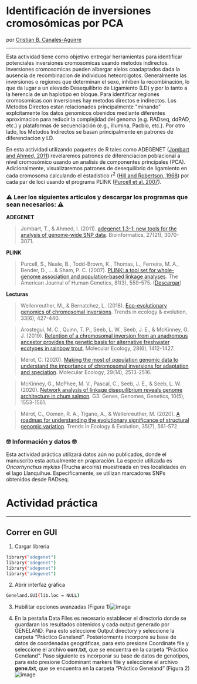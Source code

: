 # Identificación de inversiones cromosómicas por PCA

por [Cristian B. Canales-Aguirre](https://www.researchgate.net/profile/Cristian-Canales-Aguirre)
______


Esta actividad tiene como objetivo entregar herramientas para identificar potenciales inversiones cromosomicas usando metodos indirectos. Inversiones cromosomicas pueden albergar alelos coadaptados dada la ausencia de recombinacion de individuos heteorcigotos. Generalmente las inversiones o regiones que determinan el sexo, inhiben la recombinación, lo que da lugar a un elevado Desequilibrio de Ligamiento (LD) y por lo tanto a la herencia de un haplotipo en bloque. Para identificar regiones cromosomicas con inversiones hay metodos directos e indirectos. Los Metodos Directos estan relacionados principalmente "minando" explcitamente los datos genomicos obenidos mediante diferentes aproximacion para reducir la complejidad del genoma (e.g. RADseq, ddRAD, etc.) y plataformas de secuenciación (e.g., illumina, Pacbio, etc.). Por otro lado, los Metodos Indirectos se basan principalmente en patrones de diferenciacion y LD.

En esta actividad utilizando paquetes de R tales como ADEGENET ([Jombart and Ahmed, 2011](https://doi.org/10.1093/bioinformatics/btr521)) revelaremos patrones de diferenciacion poblacional a nivel cromosómico usando un analisis de componentes principales (PCA). Adicionalmente, visualizaremos patrones de desequilibrio de ligamiento en cada cromosoma calculando el estadistico r<sup>2</sup> ([Hill and Robertson, 1968](https://link.springer.com/article/10.1007/BF01245622)) por cada par de loci usando el programa PLINK ([Purcell et al. 2007](https://doi.org/10.1086/519795)).
    
  
  ### :warning: Leer los siguientes articulos y descargar los programas que sean necesarios: :warning:

**ADEGENET**
>Jombart, T., & Ahmed, I. (2011). [adegenet 1.3-1: new tools for the analysis of genome-wide SNP data](https://doi.org/10.1093/bioinformatics/btr521). Bioinformatics, 27(21), 3070-3071.

**PLINK**

>Purcell, S., Neale, B., Todd-Brown, K., Thomas, L., Ferreira, M. A., Bender, D., ... & Sham, P. C. (2007). [PLINK: a tool set for whole-genome association and population-based linkage analyses](https://doi.org/10.1086/519795). The American Journal of Human Genetics, 81(3), 559-575. ([Descargar](https://www.cog-genomics.org/plink/))

**Lecturas**
>Wellenreuther, M., & Bernatchez, L. (2018). [Eco-evolutionary genomics of chromosomal inversions](https://doi.org/10.1016/j.tree.2018.04.002). Trends in ecology & evolution, 33(6), 427-440.

>Arostegui, M. C., Quinn, T. P., Seeb, L. W., Seeb, J. E., & McKinney, G. J. (2019). [Retention of a chromosomal inversion from an anadromous ancestor provides the genetic basis for alternative freshwater ecotypes in rainbow trout](https://doi.org/10.1111/mec.15037). Molecular Ecology, 28(6), 1412-1427.

>Mérot, C. (2020). [Making the most of population genomic data to understand the importance of chromosomal inversions for adaptation and speciation](https://doi.org/10.1111/mec.15500). Molecular Ecology, 29(14), 2513-2516.

>McKinney, G., McPhee, M. V., Pascal, C., Seeb, J. E., & Seeb, L. W. (2020). [Network analysis of linkage disequilibrium reveals genome architecture in chum salmon](https://www.ncbi.nlm.nih.gov/pmc/articles/PMC7202013/). G3: Genes, Genomes, Genetics, 10(5), 1553-1561.

>Mérot, C., Oomen, R. A., Tigano, A., & Wellenreuther, M. (2020). [A roadmap for understanding the evolutionary significance of structural genomic variation](https://doi.org/10.1016/j.tree.2020.03.002). Trends in Ecology & Evolution, 35(7), 561-572.


### :nerd_face: Información y datos :nerd_face:
Esta actividad práctica utilizará datos aún no publicados, donde el manuscrito esta actualmente en praparación. La especie utilizada es _Oncorhynchus mykiss_ (Trucha arcoíris) muestreada en tres localidades en el lago Llanquihue. Especificamente, se utilizan marcadores SNPs obtenidos desde RADseq.



# Actividad práctica
______

## Correr en GUI
1. Cargar libreria
```sh
library("adegenet")
library("adegenet")
library("adegenet")
library("adegenet")
```
2. Abrir interfaz gráfica
```sh
Geneland.GUI(lib.loc = NULL)
```
3. Habilitar opciones avanzadas (Figura 1)![image](https://user-images.githubusercontent.com/58198031/137951221-bd232bdd-c4e9-401a-92b5-b23a21ee3c55.png)

4. En la pestaña Data Files es necesario establecer el directorio donde se guardaran los resultados obtenidos y cada output generado por GENELAND. Para esto seleccione Output directory y seleccione la carpeta “Práctico Geneland”. Posteriormente incorpore su base de datos de coordenadas geográficas, para esto presione Coordinate file y seleccione el archivo **corr.txt**, que se encuentra en la carpeta “Práctico Geneland”. Paso siguiente es incorporar su base de datos de genotipos, para esto presione Codominant markers file y seleccione el archivo **gene.txt**, que se encuentra en la carpeta “Práctico Geneland” (Figura 2)![image](https://user-images.githubusercontent.com/58198031/137951687-75d04023-28c0-49bf-b7eb-24ad0e5be15d.png)







